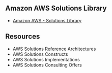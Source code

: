 ## Amazon AWS Solutions Library

- [Amazon AWS - Solutions Library](https://aws.amazon.com/solutions)

## Resources
- AWS Solutions Reference Architectures 
- AWS Solutions Constructs 
- AWS Solutions Implementations 
- AWS Solutions Consulting Offers 